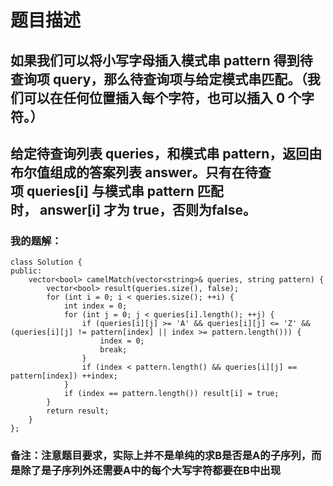 # 题目描述
## 如果我们可以将小写字母插入模式串 pattern 得到待查询项 query，那么待查询项与给定模式串匹配。（我们可以在任何位置插入每个字符，也可以插入 0 个字符。）
## 给定待查询列表 queries，和模式串 pattern，返回由布尔值组成的答案列表 answer。只有在待查项 queries[i] 与模式串 pattern 匹配时， answer[i] 才为 true，否则为false。
### 我的题解：
```
class Solution {
public:
    vector<bool> camelMatch(vector<string>& queries, string pattern) {
        vector<bool> result(queries.size(), false);
        for (int i = 0; i < queries.size(); ++i) {
            int index = 0;
            for (int j = 0; j < queries[i].length(); ++j) {
                if (queries[i][j] >= 'A' && queries[i][j] <= 'Z' && (queries[i][j] != pattern[index] || index >= pattern.length())) {
                    index = 0;
                    break;
                }
                if (index < pattern.length() && queries[i][j] == pattern[index]) ++index;
            }
            if (index == pattern.length()) result[i] = true;
        }
        return result;
    }
};
```
### **备注**：注意题目要求，实际上并不是单纯的求B是否是A的子序列，而是除了是子序列外还需要A中的每个大写字符都要在B中出现